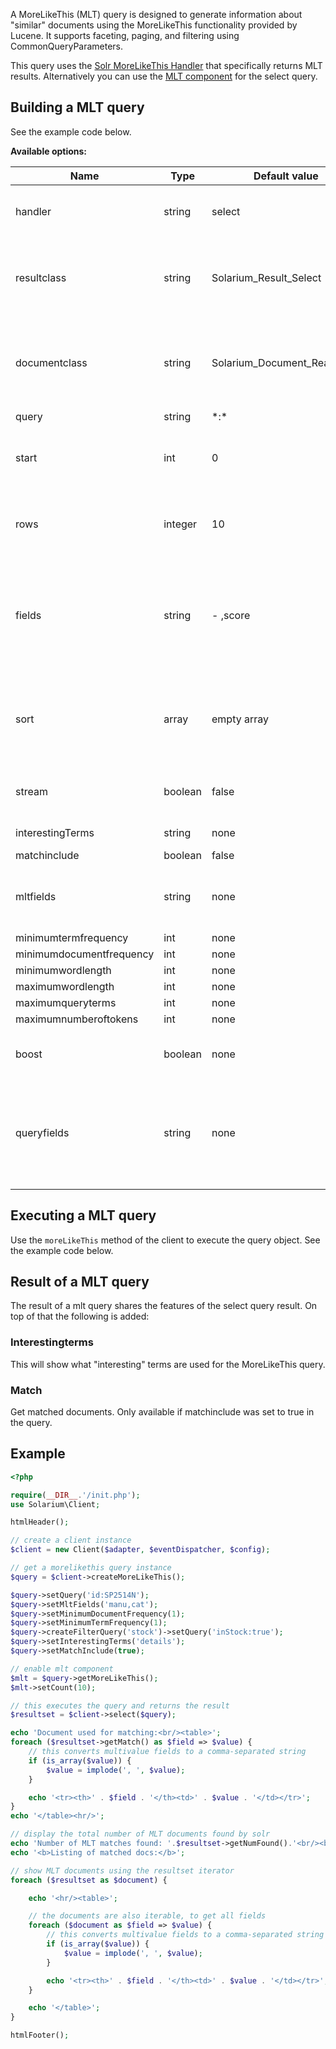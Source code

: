 A MoreLikeThis (MLT) query is designed to generate information about "similar" documents using the MoreLikeThis functionality provided by Lucene. It supports faceting, paging, and filtering using CommonQueryParameters.

This query uses the [Solr MoreLikeThis Handler](http://wiki.apache.org/solr/MoreLikeThisHandler) that specifically returns MLT results. Alternatively you can use the [MLT component](V2:MoreLikeThis_component "wikilink") for the select query.

Building a MLT query
--------------------

See the example code below.

**Available options:**

| Name                     | Type    | Default value                 | Description                                                                                                                                                         |
|--------------------------|---------|-------------------------------|---------------------------------------------------------------------------------------------------------------------------------------------------------------------|
| handler                  | string  | select                        | Name of the Solr request handler to use, without leading or trailing slashes                                                                                        |
| resultclass              | string  | Solarium\_Result\_Select      | Classname for result. If you set a custom classname make sure the class is readily available (or through autoloading)                                               |
| documentclass            | string  | Solarium\_Document\_ReadWrite | Classname for documents in the resultset. If you set a custom classname make sure the class is readily available (or through autoloading)                           |
| query                    | string  | \*:\*                         | Query to execute                                                                                                                                                    |
| start                    | int     | 0                             | Start position (offset) in the complete Solr query resultset, to paginate big resultsets.                                                                           |
| rows                     | integer | 10                            | Number of rows to fetch, starting from the 'start' (offset) position. It's a limit, you might get less.                                                             |
| fields                   | string  | -   ,score                    | Comma separated list of fields to fetch from Solr. There are two special values: '\*' meaning 'all fields' and 'score' to also fetch the Solr document score value. |
| sort                     | array   | empty array                   | Array with sort field as key and sort order as values. Multiple entries possible, they are used in the order of the array. Example: array('price' =&gt; 'asc')      |
| stream                   | boolean | false                         | Set to true to post query content instead of using the URL param                                                                                                    |
| interestingTerms         | string  | none                          | Must be one of: none, list, details                                                                                                                                 |
| matchinclude             | boolean | false                         |                                                                                                                                                                     |
| mltfields                | string  | none                          | The fields to use for similarity. NOTE: if possible, these should have a stored TermVector                                                                          |
| minimumtermfrequency     | int     | none                          |                                                                                                                                                                     |
| minimumdocumentfrequency | int     | none                          |                                                                                                                                                                     |
| minimumwordlength        | int     | none                          |                                                                                                                                                                     |
| maximumwordlength        | int     | none                          |                                                                                                                                                                     |
| maximumqueryterms        | int     | none                          |                                                                                                                                                                     |
| maximumnumberoftokens    | int     | none                          |                                                                                                                                                                     |
| boost                    | boolean | none                          | If true the query will be boosted by the interesting term relevance                                                                                                 |
| queryfields              | string  | none                          | Query fields and their boosts using the same format as that used in DisMaxQParserPlugin. These fields must also be specified in fields.                             |
||

Executing a MLT query
---------------------

Use the `moreLikeThis` method of the client to execute the query object. See the example code below.

Result of a MLT query
---------------------

The result of a mlt query shares the features of the select query result. On top of that the following is added:

### Interestingterms

This will show what "interesting" terms are used for the MoreLikeThis query.

### Match

Get matched documents. Only available if matchinclude was set to true in the query.

Example
-------

```php
<?php

require(__DIR__.'/init.php');
use Solarium\Client;

htmlHeader();

// create a client instance
$client = new Client($adapter, $eventDispatcher, $config);

// get a morelikethis query instance
$query = $client->createMoreLikeThis();

$query->setQuery('id:SP2514N');
$query->setMltFields('manu,cat');
$query->setMinimumDocumentFrequency(1);
$query->setMinimumTermFrequency(1);
$query->createFilterQuery('stock')->setQuery('inStock:true');
$query->setInterestingTerms('details');
$query->setMatchInclude(true);

// enable mlt component
$mlt = $query->getMoreLikeThis();
$mlt->setCount(10);

// this executes the query and returns the result
$resultset = $client->select($query);

echo 'Document used for matching:<br/><table>';
foreach ($resultset->getMatch() as $field => $value) {
    // this converts multivalue fields to a comma-separated string
    if (is_array($value)) {
        $value = implode(', ', $value);
    }

    echo '<tr><th>' . $field . '</th><td>' . $value . '</td></tr>';
}
echo '</table><hr/>';

// display the total number of MLT documents found by solr
echo 'Number of MLT matches found: '.$resultset->getNumFound().'<br/><br/>';
echo '<b>Listing of matched docs:</b>';

// show MLT documents using the resultset iterator
foreach ($resultset as $document) {

    echo '<hr/><table>';

    // the documents are also iterable, to get all fields
    foreach ($document as $field => $value) {
        // this converts multivalue fields to a comma-separated string
        if (is_array($value)) {
            $value = implode(', ', $value);
        }

        echo '<tr><th>' . $field . '</th><td>' . $value . '</td></tr>';
    }

    echo '</table>';
}

htmlFooter();

```
